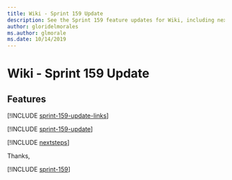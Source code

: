 ```yaml
---
title: Wiki - Sprint 159 Update
description: See the Sprint 159 feature updates for Wiki, including next steps.
author: gloridelmorales
ms.author: glmorale
ms.date: 10/14/2019
---
```


# Wiki - Sprint 159 Update

## Features

[!INCLUDE [sprint-159-update-links](../includes/wiki/sprint-159-update-links.md)]

[!INCLUDE [sprint-159-update](../includes/wiki/sprint-159-update.md)]

[!INCLUDE [nextsteps](../includes/nextsteps.md)]

Thanks,

[!INCLUDE [sprint-159](../includes/signer/sprint-159.md)]
